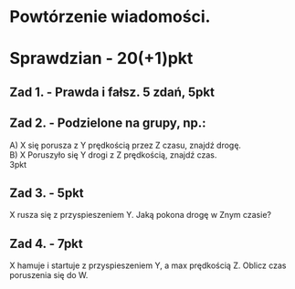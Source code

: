 # Powtórzenie wiadomości.
# Sprawdzian - 20(+1)pkt
## Zad 1. - Prawda i fałsz. 5 zdań, 5pkt
## Zad 2. - Podzielone na grupy, np.:
A) X się porusza z Y prędkością przez Z czasu, znajdź drogę.  
B) X Poruszyło się Y drogi z Z prędkością, znajdź czas.  
3pkt  
## Zad 3. - 5pkt
X rusza się z przyspieszeniem Y. Jaką pokona drogę w Znym czasie?
## Zad 4. - 7pkt
X hamuje i startuje z przyspieszeniem Y, a max prędkością Z. Oblicz czas poruszenia się do W.
